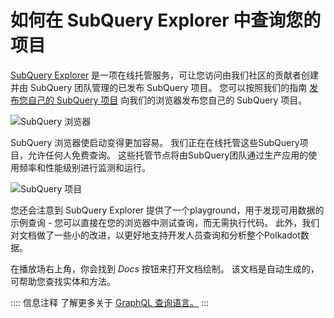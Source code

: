 # 如何在 SubQuery Explorer 中查询您的项目

[SubQuery Explorer](https://explorer.subquery.network) 是一项在线托管服务，可让您访问由我们社区的贡献者创建并由 SubQuery 团队管理的已发布 SubQuery 项目。 您可以按照我们的指南 [发布您自己的 SubQuery 项目](../run_publish/publish.md) 向我们的浏览器发布您自己的 SubQuery 项目。

![SubQuery 浏览器](https://static.subquery.network/media/explorer/explorer-header.png)

SubQuery 浏览器使启动变得更加容易。 我们正在在线托管这些SubQuery项目，允许任何人免费查询。 这些托管节点将由SubQuery团队通过生产应用的使用频率和性能级别进行监测和运行。

![SubQuery 项目](https://static.subquery.network/media/explorer/explorer-project.png)

您还会注意到 SubQuery Explorer 提供了一个playground，用于发现可用数据的示例查询 - 您可以直接在您的浏览器中测试查询，而无需执行代码。 此外，我们对文档做了一些小的改进，以更好地支持开发人员查询和分析整个Polkadot数据。

在播放场右上角，你会找到 *Docs* 按钮来打开文档绘制。 该文档是自动生成的，可帮助您查找实体和方法。

:::: 信息注释 了解更多关于 [GraphQL 查询语言。](./graphql.md) :::
